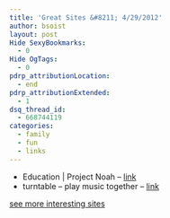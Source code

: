 ```yaml
---
title: 'Great Sites &#8211; 4/29/2012'
author: bsoist
layout: post
Hide SexyBookmarks:
  - 0
Hide OgTags:
  - 0
pdrp_attributionLocation:
  - end
pdrp_attributionExtended:
  - 1
dsq_thread_id:
  - 668744119
categories:
  - family
  - fun
  - links
---
```

  * Education | Project Noah &#8211; [link][1] 
  * turntable &#8211; play music together &#8211; [link][2] 

[see more interesting sites][3]

 [1]: http://www.projectnoah.org/education
 [2]: http://turntable.fm/
 [3]: http://delicious.com/bsoist/s
